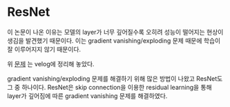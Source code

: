 # ResNet

이 논문이 나온 이유는 모델의 layer가 너무 깊어질수록 오히려 성능이 떨어지는 현상이 생김을 발견했기 때문이다.
이는 gradient vanishing/exploding 문제 때문에 학습이 잘 이루어지지 않기 때문이다.

위 [문제](https://velog.io/@weoqpur/%EB%82%B4%EA%B0%80-%EC%9D%B4%ED%95%B4%ED%95%9C-Batch-Normalization%EB%B0%B0%EC%B9%98-%EC%A0%95%EA%B7%9C%ED%99%94)
는 velog에 정리해 놓았다.

gradient vanishing/exploding 문제를 해결하기 위해 많은 방법이 나왔고 ResNet도 그 중 하나이다.
ResNet은 skip connection을 이용한 residual learning을 통해 layer가 깊어짐에 따른 gradient vanishing 문제를 해결하였다.

